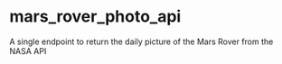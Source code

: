 # mars_rover_photo_api
A single endpoint to return the daily picture of the Mars Rover from the NASA API
